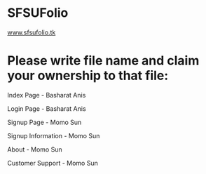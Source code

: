 # SFSUFolio

www.sfsufolio.tk

# Please write file name and claim your ownership to that file:

Index Page - Basharat Anis

Login Page - Basharat Anis

Signup Page - Momo Sun

Signup Information - Momo Sun

About - Momo Sun

Customer Support - Momo Sun
